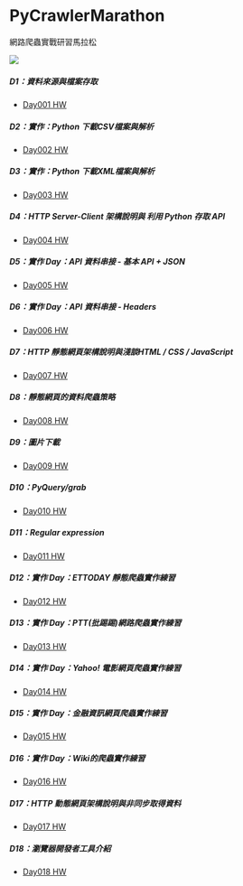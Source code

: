 # PyCrawlerMarathon
網路爬蟲實戰研習馬拉松

<img src="http://2.bp.blogspot.com/-H2m-BFydExw/Wkc9gJQE8GI/AAAAAAAAcZI/pJhLUIEj9zMe2fmVsQuK2UWFbrVagaongCK4BGAYYCw/s0/%25E6%2588%2590%25E5%258A%259F%25E9%2581%258E%25E7%25A8%258B.png"/>

##### D1：資料來源與檔案存取
- <a href="https://github.com/DunkLiao/PyCrawlerMarathon/blob/master/homework/Day001_HW.ipynb">Day001 HW</a>
##### D2：實作：Python 下載CSV檔案與解析
- <a href="https://github.com/DunkLiao/PyCrawlerMarathon/blob/master/homework/Day002_HW.ipynb">Day002 HW</a>
##### D3：實作：Python 下載XML檔案與解析
- <a href="https://github.com/DunkLiao/PyCrawlerMarathon/blob/master/homework/Day003_HW.ipynb">Day003 HW</a>
##### D4：HTTP Server-Client 架構說明與 利用 Python 存取 API
- <a href="https://github.com/DunkLiao/PyCrawlerMarathon/blob/master/homework/Day004_HW.ipynb">Day004 HW</a>
##### D5：實作 Day：API 資料串接 - 基本 API + JSON
- <a href="https://github.com/DunkLiao/PyCrawlerMarathon/blob/master/homework/Day005_HW.ipynb">Day005 HW</a>
##### D6：實作 Day：API 資料串接 - Headers
- <a href="https://github.com/DunkLiao/PyCrawlerMarathon/blob/master/homework/Day006_HW.ipynb">Day006 HW</a>
##### D7：HTTP 靜態網頁架構說明與淺談HTML / CSS / JavaScript
- <a href="https://github.com/DunkLiao/PyCrawlerMarathon/blob/master/homework/Day007_HW.ipynb">Day007 HW</a>
##### D8：靜態網頁的資料爬蟲策略
- <a href="https://github.com/DunkLiao/PyCrawlerMarathon/blob/master/homework/Day008_HW.ipynb">Day008 HW</a>
##### D9：圖片下載
- <a href="https://github.com/DunkLiao/PyCrawlerMarathon/blob/master/homework/Day009_HW.ipynb">Day009 HW</a>
##### D10：PyQuery/grab
- <a href="https://github.com/DunkLiao/PyCrawlerMarathon/blob/master/homework/Day010_HW.ipynb">Day010 HW</a>
##### D11：Regular expression
- <a href="https://github.com/DunkLiao/PyCrawlerMarathon/blob/master/homework/Day011_HW.ipynb">Day011 HW</a>
##### D12：實作 Day：ETTODAY 靜態爬蟲實作練習
- <a href="https://github.com/DunkLiao/PyCrawlerMarathon/blob/master/homework/Day012_HW.ipynb">Day012 HW</a>
##### D13：實作 Day：PTT(批踢踢)網路爬蟲實作練習
- <a href="https://github.com/DunkLiao/PyCrawlerMarathon/blob/master/homework/Day013_HW.ipynb">Day013 HW</a>
##### D14：實作 Day：Yahoo! 電影網頁爬蟲實作練習
- <a href="https://github.com/DunkLiao/PyCrawlerMarathon/blob/master/homework/Day014_HW.ipynb">Day014 HW</a>
##### D15：實作 Day：金融資訊網頁爬蟲實作練習
- <a href="https://github.com/DunkLiao/PyCrawlerMarathon/blob/master/homework/Day015_HW.ipynb">Day015 HW</a>
##### D16：實作 Day：Wiki的爬蟲實作練習
- <a href="https://github.com/DunkLiao/PyCrawlerMarathon/blob/master/homework/Day016_HW.ipynb">Day016 HW</a>
##### D17：HTTP 動態網頁架構說明與非同步取得資料
- <a href="https://github.com/DunkLiao/PyCrawlerMarathon/blob/master/homework/Day017_HW.ipynb">Day017 HW</a>
##### D18：瀏覽器開發者工具介紹
- <a href="https://github.com/DunkLiao/PyCrawlerMarathon/blob/master/homework/Day018_HW.ipynb">Day018 HW</a>

